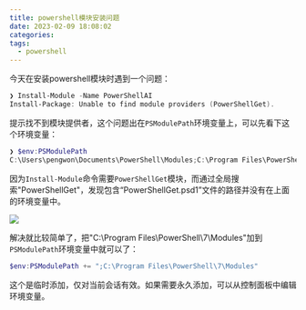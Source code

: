 ```yaml
---
title: powershell模块安装问题
date: 2023-02-09 18:08:02
categories:
tags:
  - powershell
---
```


今天在安装powershell模块时遇到一个问题：

```powershell
❯ Install-Module -Name PowerShellAI
Install-Package: Unable to find module providers (PowerShellGet).
```

<!-- more -->

提示找不到模块提供者，这个问题出在`PSModulePath`环境变量上，可以先看下这个环境变量：

```powershell
❯ $env:PSModulePath
C:\Users\pengwon\Documents\PowerShell\Modules;C:\Program Files\PowerShell\Modules;C:\Program Files\WindowsPowerShell\Modules;C:\Windows\system32\WindowsPowerShell\v1.0\Modules;
```

因为`Install-Module`命令需要`PowerShellGet`模块，而通过全局搜索"PowerShellGet"，发现包含“PowerShellGet.psd1”文件的路径并没有在上面的环境变量中。 

![](https://imgs.boringhex.top/blog/20230209180543.png)

解决就比较简单了，把"C:\Program Files\PowerShell\7\Modules"加到`PSModulePath`环境变量中就可以了：

```powershell
$env:PSModulePath += ";C:\Program Files\PowerShell\7\Modules"
```

这个是临时添加，仅对当前会话有效。如果需要永久添加，可以从控制面板中编辑环境变量。
